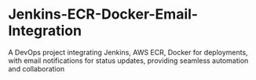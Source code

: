 # Jenkins-ECR-Docker-Email-Integration
A DevOps project integrating Jenkins, AWS ECR, Docker for deployments, with email notifications for status updates, providing seamless automation and collaboration
